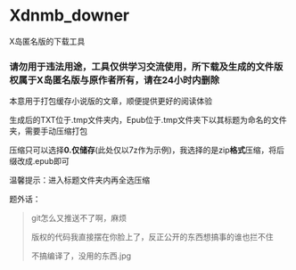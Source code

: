 # Xdnmb_downer
X岛匿名版的下载工具

### 请勿用于违法用途，工具仅供学习交流使用，所下载及生成的文件版权属于X岛匿名版与原作者所有，请在24小时内删除

本意用于打包缓存小说版的文章，顺便提供更好的阅读体验

生成后的TXT位于.tmp文件夹内，Epub位于.tmp文件夹下以其标题为命名的文件夹，需要手动压缩打包

压缩只可以选择**0.仅储存**(此处仅以7z作为示例)，我选择的是zip**格式**压缩，将后缀改成.epub即可

温馨提示：进入标题文件夹内再全选压缩

题外话：

> git怎么又推送不了啊，麻烦
> 
> 版权的代码我直接摆在你脸上了，反正公开的东西想搞事的谁也拦不住
> 
>  不搞编译了，没用的东西.jpg


